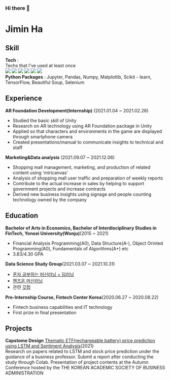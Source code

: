 ### Hi there 👋
# Jimin Ha
## Skill
**Tech** :  
Techs that I've used at least once  
<img src="https://img.shields.io/badge/Python-3766AB?style=flat-square&logo=Python&logoColor=white"/></a>
<img src="https://img.shields.io/badge/C++-00599C?style=flat-square&logo=C%2B%2B&logoColor=white"/></a>
<img src="https://img.shields.io/badge/C-A8B9CC?style=flat-square&logo=C&logoColor=white"/></a>
<img src="https://img.shields.io/badge/Unity-000000?style=flat-square&logo=Unity&logoColor=white"/></a>
<img src="https://img.shields.io/badge/SQLite-003B57?style=flat-square&logo=SQLite&logoColor=white"/></a>
<img src="https://img.shields.io/badge/Tableau-E97627?style=flat-square&logo=Tableau&logoColor=white"/></a>  
**Python Packages** : Jupyter, Pandas, Numpy, Matplotlib, Scikit - learn, TensorFlow, Beautiful Soup, Selenium
## Experience
**AR Foundation Development(Internship)** (2021.01.04 ~ 2021.02.26)  
- Studied the basic skill of Unity
- Research on AR technology using AR Foundation package in Unity
- Applied so that characters and environments in the game are displayed through smartphone camera
- Created presentations/manual to communicate insights to technical and staff  

**Marketing&Data analysis** (2021.09.07 ~ 2021.12.06)  
- Shopping mall management, marketing, and production of related content using 'miricanvas'
- Analysis of shopping mall user traffic and preparation of weekly reports
- Contribute to the actual increase in sales by helping to support government projects and increase contracts
- Derived new business insights using signage and people counting technology owned by the company

## Education  
**Bachelor of Arts in Economics, Bachelor of Interdisciplinary Studies in FinTech, Yonsei University(Wonju)**(2015 ~ 2021)  
- Financial Analysis Programming(A0), Data Structure(A-), Object Orinted Programming(A0), Fundamentals of Algorithms(A+) etc
- 3.83/4.30 GPA

**Data Science Study Group**(2021.03.07 ~ 2021.10.31)
- [혼자 공부하는 머신러닝 + 딥러닝](https://g.co/kgs/3XhrQP)
- [핸즈온 머신러닝](https://g.co/kgs/doQArj)
- 관련 [깃헙](https://github.com/6058ah/DataScienceStudy)

**Pre-Internship Course, Fintech Center Korea**(2020.06.27 ~ 2020.08.22)
- Fintech business capabilities and IT technology
- First prize in final presentation

## Projects
**Capstome Design** [Thematic ETF(rechargeable battery) price prediction using LSTM and Sentiment Analysis](https://github.com/6058ah/BusinessCapstone/blob/master/%ED%95%99%EC%88%A0%EB%8C%80%ED%9A%8C%EB%B0%9C%ED%91%9C%EC%9E%90%EB%A3%8C(%ED%95%98%EC%A7%80%EB%AF%BC%2C%20%EC%9D%B4%EC%A2%85%ED%98%81%2C%20%EC%8B%A0%ED%83%9D%EC%88%98)%EC%88%98%EC%A0%95_4.pdf)(2021)  
Research on papers related to LSTM and stock price prediction under the guidance of a business professor. Submit a report after conducting the study through Colab. Presentation of project contents at the Autumn Conference hosted by the THE KOREAN ACADEMIC SOCIETY OF BUSINESS ADMINISTRATION

